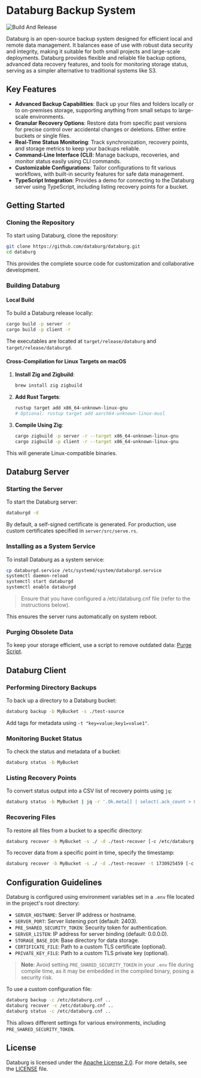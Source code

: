 # Databurg Backup System

![Build And Release](https://github.com/databurg/databurg/actions/workflows/release.yml/badge.svg)

Databurg is an open-source backup system designed for efficient local and remote data management. It balances ease of use with robust data security and integrity, making it suitable for both small projects and large-scale deployments. Databurg provides flexible and reliable file backup options, advanced data recovery features, and tools for monitoring storage status, serving as a simpler alternative to traditional systems like  S3.

## Key Features

- **Advanced Backup Capabilities**: Back up your files and folders locally or to on-premises storage, supporting anything from small setups to large-scale environments.
- **Granular Recovery Options**: Restore data from specific past versions for precise control over accidental changes or deletions. Either entire buckets or single files.
- **Real-Time Status Monitoring**: Track synchronization, recovery points, and storage metrics to keep your backups reliable.
- **Command-Line Interface (CLI)**: Manage backups, recoveries, and monitor status easily using CLI commands.
- **Customizable Configurations**: Tailor configurations to fit various workflows, with built-in security features for safe data management.
- **TypeScript Integration**: Provides a demo for connecting to the Databurg server using TypeScript, including listing recovery points for a bucket.

## Getting Started

### Cloning the Repository

To start using Databurg, clone the repository:

```sh
git clone https://github.com/databurg/databurg.git
cd databurg
```

This provides the complete source code for customization and collaborative development.

### Building Databurg

#### Local Build

To build a Databurg release locally:

```sh
cargo build -p server -r
cargo build -p client -r
```

The executables are located at `target/release/databurg` and `target/release/databurgd`.

#### Cross-Compilation for Linux Targets on macOS

1. **Install Zig and Zigbuild**:

   ```sh
   brew install zig zigbuild
   ```

2. **Add Rust Targets**:

   ```sh
   rustup target add x86_64-unknown-linux-gnu
   # Optional: rustup target add aarch64-unknown-linux-musl
   ```

3. **Compile Using Zig**:

   ```sh
   cargo zigbuild -p server -r --target x86_64-unknown-linux-gnu
   cargo zigbuild -p client -r --target x86_64-unknown-linux-gnu
   ```

This will generate Linux-compatible binaries.

## Databurg Server

### Starting the Server

To start the Databurg server:

```sh
databurgd -d
```

By default, a self-signed certificate is generated. For production, use custom certificates specified in `server/src/serve.rs`.

### Installing as a System Service

To install Databurg as a system service:

```sh
cp databurgd.service /etc/systemd/system/databurgd.service
systemctl daemon-reload
systemctl start databurgd
systemctl enable databurgd
```

> Ensure that you have configured a /etc/databurg.cnf file (refer to the instructions below).

This ensures the server runs automatically on system reboot.

### Purging Obsolete Data

To keep your storage efficient, use a script to remove outdated data: [Purge Script](https://gist.github.com/amallek/749fd7d4da8e23a4319a147705298215).

## Databurg Client

### Performing Directory Backups

To back up a directory to a Databurg bucket:

```sh
databurg backup -b MyBucket -s ./test-source
```

Add tags for metadata using `-t "key=value;key1=value1"`.

### Monitoring Bucket Status

To check the status and metadata of a bucket:

```sh
databurg status -b MyBucket
```

### Listing Recovery Points

To convert status output into a CSV list of recovery points using `jq`:

```sh
databurg status -b MyBucket | jq -r '.Ok.meta[] | select(.ack_count > 0) | [.bucket, .ack_count, .nack_count, .skip_count, .timestamp.secs_since_epoch] | @csv'
```

### Recovering Files

To restore all files from a bucket to a specific directory:

```sh
databurg recover -b MyBucket -s ./ -d ./test-recover [-c /etc/databurg.cnf]
```

To recover data from a specific point in time, specify the timestamp:

```sh
databurg recover -b MyBucket -s ./ -d ./test-recover -t 1730925459 [-c /etc/databurg.cnf]
```

## Configuration Guidelines

Databurg is configured using environment variables set in a `.env` file located in the project's root directory:

- `SERVER_HOSTNAME`: Server IP address or hostname.
- `SERVER_PORT`: Server listening port (default: 2403).
- `PRE_SHARED_SECURITY_TOKEN`: Security token for authentication.
- `SERVER_LISTEN`: IP address for server binding (default: 0.0.0.0).
- `STORAGE_BASE_DIR`: Base directory for data storage.
- `CERTIFICATE_FILE`: Path to a custom TLS certificate (optional).
- `PRIVATE_KEY_FILE`: Path to a custom TLS private key (optional).

> **Note**: Avoid setting `PRE_SHARED_SECURITY_TOKEN` in your `.env` file during compile time, as it may be embedded in the compiled binary, posing a security risk.

To use a custom configuration file:

```sh
databurg backup -c /etc/databurg.cnf ..
databurg recover -c /etc/databurg.cnf ..
databurg status -c /etc/databurg.cnf ..
```

This allows different settings for various environments, including `PRE_SHARED_SECURITY_TOKEN`.

## License

Databurg is licensed under the [Apache License 2.0](https://www.apache.org/licenses/LICENSE-2.0). For more details, see the [LICENSE](./LICENSE) file.

